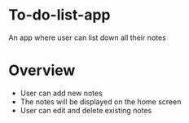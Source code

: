 # To-do-list-app
An app where user can list down all their notes


# Overview
- User can add new notes
- The notes will be displayed on the home screen
- User can edit and delete existing notes
